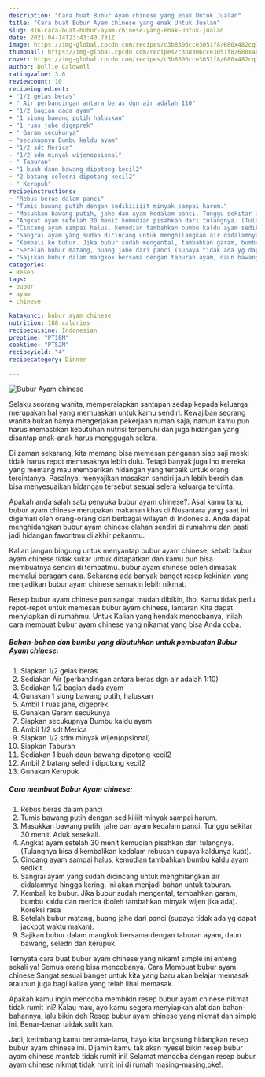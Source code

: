 ```yaml
---
description: "Cara buat Bubur Ayam chinese yang enak Untuk Jualan"
title: "Cara buat Bubur Ayam chinese yang enak Untuk Jualan"
slug: 816-cara-buat-bubur-ayam-chinese-yang-enak-untuk-jualan
date: 2021-04-14T23:43:40.731Z
image: https://img-global.cpcdn.com/recipes/c3b8306cce3051f8/680x482cq70/bubur-ayam-chinese-foto-resep-utama.jpg
thumbnail: https://img-global.cpcdn.com/recipes/c3b8306cce3051f8/680x482cq70/bubur-ayam-chinese-foto-resep-utama.jpg
cover: https://img-global.cpcdn.com/recipes/c3b8306cce3051f8/680x482cq70/bubur-ayam-chinese-foto-resep-utama.jpg
author: Dollie Caldwell
ratingvalue: 3.6
reviewcount: 10
recipeingredient:
- "1/2 gelas beras"
- " Air perbandingan antara beras dgn air adalah 110"
- "1/2 bagian dada ayam"
- "1 siung bawang putih haluskan"
- "1 ruas jahe digeprek"
- " Garam secukunya"
- "secukupnya Bumbu kaldu ayam"
- "1/2 sdt Merica"
- "1/2 sdm minyak wijenopsional"
- " Taburan"
- "1 buah daun bawang dipotong kecil2"
- "2 batang seledri dipotong kecil2"
- " Kerupuk"
recipeinstructions:
- "Rebus beras dalam panci"
- "Tumis bawang putih dengan sedikiiiiit minyak sampai harum."
- "Masukkan bawang putih, jahe dan ayam kedalam panci. Tunggu sekitar 30 menit. Aduk sesekali."
- "Angkat ayam setelah 30 menit kemudian pisahkan dari tulangnya. (Tulangnya bisa dikembalikan kedalam rebusan supaya kaldunya kuat)."
- "Cincang ayam sampai halus, kemudian tambahkan bumbu kaldu ayam sedikit."
- "Sangrai ayam yang sudah dicincang untuk menghilangkan air didalamnya hingga kering. Ini akan menjadi bahan untuk taburan."
- "Kembali ke bubur. Jika bubur sudah mengental, tambahkan garam, bumbu kaldu dan merica (boleh tambahkan minyak wijen jika ada). Koreksi rasa"
- "Setelah bubur matang, buang jahe dari panci (supaya tidak ada yg dapat jackpot waktu makan)."
- "Sajikan bubur dalam mangkok bersama dengan taburan ayam, daun bawang, seledri dan kerupuk."
categories:
- Resep
tags:
- bubur
- ayam
- chinese

katakunci: bubur ayam chinese 
nutrition: 188 calories
recipecuisine: Indonesian
preptime: "PT18M"
cooktime: "PT52M"
recipeyield: "4"
recipecategory: Dinner

---
```



![Bubur Ayam chinese](https://img-global.cpcdn.com/recipes/c3b8306cce3051f8/680x482cq70/bubur-ayam-chinese-foto-resep-utama.jpg)

Selaku seorang wanita, mempersiapkan santapan sedap kepada keluarga merupakan hal yang memuaskan untuk kamu sendiri. Kewajiban seorang  wanita bukan hanya mengerjakan pekerjaan rumah saja, namun kamu pun harus memastikan kebutuhan nutrisi terpenuhi dan juga hidangan yang disantap anak-anak harus menggugah selera.

Di zaman  sekarang, kita memang bisa memesan panganan siap saji meski tidak harus repot memasaknya lebih dulu. Tetapi banyak juga lho mereka yang memang mau memberikan hidangan yang terbaik untuk orang tercintanya. Pasalnya, menyajikan masakan sendiri jauh lebih bersih dan bisa menyesuaikan hidangan tersebut sesuai selera keluarga tercinta. 



Apakah anda salah satu penyuka bubur ayam chinese?. Asal kamu tahu, bubur ayam chinese merupakan makanan khas di Nusantara yang saat ini digemari oleh orang-orang dari berbagai wilayah di Indonesia. Anda dapat menghidangkan bubur ayam chinese olahan sendiri di rumahmu dan pasti jadi hidangan favoritmu di akhir pekanmu.

Kalian jangan bingung untuk menyantap bubur ayam chinese, sebab bubur ayam chinese tidak sukar untuk didapatkan dan kamu pun bisa membuatnya sendiri di tempatmu. bubur ayam chinese boleh dimasak memalui beragam cara. Sekarang ada banyak banget resep kekinian yang menjadikan bubur ayam chinese semakin lebih nikmat.

Resep bubur ayam chinese pun sangat mudah dibikin, lho. Kamu tidak perlu repot-repot untuk memesan bubur ayam chinese, lantaran Kita dapat menyiapkan di rumahmu. Untuk Kalian yang hendak mencobanya, inilah cara membuat bubur ayam chinese yang nikamat yang bisa Anda coba.

<!--inarticleads1-->

##### Bahan-bahan dan bumbu yang dibutuhkan untuk pembuatan Bubur Ayam chinese:

1. Siapkan 1/2 gelas beras
1. Sediakan  Air (perbandingan antara beras dgn air adalah 1:10)
1. Sediakan 1/2 bagian dada ayam
1. Gunakan 1 siung bawang putih, haluskan
1. Ambil 1 ruas jahe, digeprek
1. Gunakan  Garam secukunya
1. Siapkan secukupnya Bumbu kaldu ayam
1. Ambil 1/2 sdt Merica
1. Siapkan 1/2 sdm minyak wijen(opsional)
1. Siapkan  Taburan
1. Sediakan 1 buah daun bawang dipotong kecil2
1. Ambil 2 batang seledri dipotong kecil2
1. Gunakan  Kerupuk




<!--inarticleads2-->

##### Cara membuat Bubur Ayam chinese:

1. Rebus beras dalam panci
1. Tumis bawang putih dengan sedikiiiiit minyak sampai harum.
1. Masukkan bawang putih, jahe dan ayam kedalam panci. Tunggu sekitar 30 menit. Aduk sesekali.
1. Angkat ayam setelah 30 menit kemudian pisahkan dari tulangnya. (Tulangnya bisa dikembalikan kedalam rebusan supaya kaldunya kuat).
1. Cincang ayam sampai halus, kemudian tambahkan bumbu kaldu ayam sedikit.
1. Sangrai ayam yang sudah dicincang untuk menghilangkan air didalamnya hingga kering. Ini akan menjadi bahan untuk taburan.
1. Kembali ke bubur. Jika bubur sudah mengental, tambahkan garam, bumbu kaldu dan merica (boleh tambahkan minyak wijen jika ada). Koreksi rasa
1. Setelah bubur matang, buang jahe dari panci (supaya tidak ada yg dapat jackpot waktu makan).
1. Sajikan bubur dalam mangkok bersama dengan taburan ayam, daun bawang, seledri dan kerupuk.




Ternyata cara buat bubur ayam chinese yang nikamt simple ini enteng sekali ya! Semua orang bisa mencobanya. Cara Membuat bubur ayam chinese Sangat sesuai banget untuk kita yang baru akan belajar memasak ataupun juga bagi kalian yang telah lihai memasak.

Apakah kamu ingin mencoba membikin resep bubur ayam chinese nikmat tidak rumit ini? Kalau mau, ayo kamu segera menyiapkan alat dan bahan-bahannya, lalu bikin deh Resep bubur ayam chinese yang nikmat dan simple ini. Benar-benar taidak sulit kan. 

Jadi, ketimbang kamu berlama-lama, hayo kita langsung hidangkan resep bubur ayam chinese ini. Dijamin kamu tak akan nyesel bikin resep bubur ayam chinese mantab tidak rumit ini! Selamat mencoba dengan resep bubur ayam chinese nikmat tidak rumit ini di rumah masing-masing,oke!.

